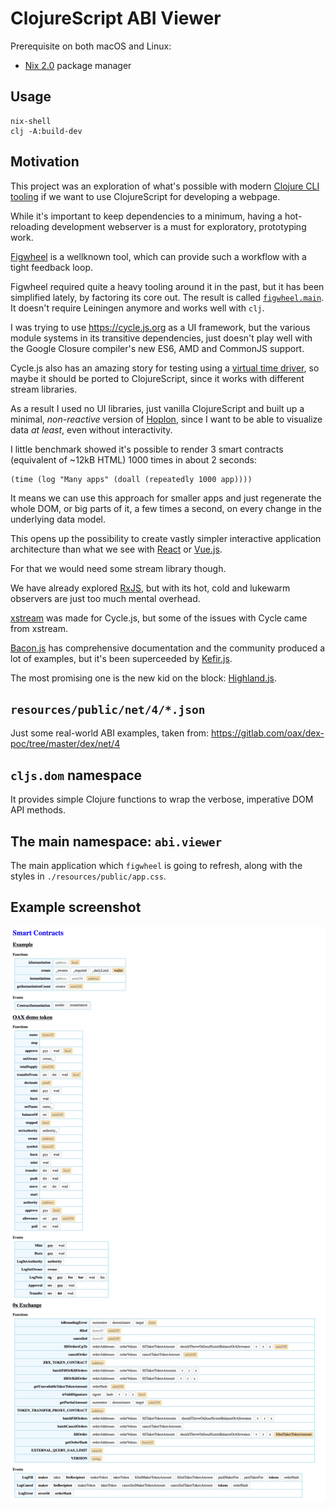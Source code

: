 # ClojureScript ABI Viewer

Prerequisite on both macOS and Linux:
- [Nix 2.0](https://nixos.org/nix/) package manager

## Usage

```
nix-shell
clj -A:build-dev
```

## Motivation

This project was an exploration of what's possible with modern
[Clojure CLI tooling](http://clojure.org/guides/deps_and_cli)
if we want to use ClojureScript for developing a webpage.

While it's important to keep dependencies to a minimum,
having a hot-reloading development webserver is a must
for exploratory, prototyping work.

[Figwheel](https://www.youtube.com/watch?v=j-kj2qwJa_E) is a
wellknown tool, which can provide such a workflow with a
tight feedback loop.

Figwheel required quite a heavy tooling around it in the past,
but it has been simplified lately, by factoring its core out.
The result is called
[`figwheel.main`](https://github.com/bhauman/figwheel-main).
It doesn't require Leiningen anymore and works well with `clj`.

I was trying to use https://cycle.js.org as a UI framework,
but the various module systems in its transitive dependencies,
just doesn't play well with the Google Closure compiler's new
ES6, AMD and CommonJS support.

Cycle.js also has an amazing story for testing using a
[virtual time driver](https://www.npmjs.com/package/@cycle/time),
so maybe it should be ported to ClojureScript, since it works with
different stream libraries.

As a result I used no UI libraries, just vanilla ClojureScript and built up
a minimal, *non-reactive* version of [Hoplon](http://hoplon.io), since I want
to be able to visualize data _at least_, even without interactivity.

I little benchmark showed it's possible to render 3 smart contracts
(equivalent of ~12kB HTML) 1000 times in about 2 seconds:

```
(time (log "Many apps" (doall (repeatedly 1000 app))))
```

It means we can use this approach for smaller apps and just
regenerate the whole DOM, or big parts of it, a few times a second,
on every change in the underlying data model.

This opens up the possibility to create vastly simpler
interactive application architecture than what we see with
[React](https://reactjs.org) or [Vue.js](https://vuejs.org).

For that we would need some stream library though.

We have already explored [RxJS](https://github.com/ReactiveX/rxjs),
but with its hot, cold and lukewarm observers are just too much
mental overhead.

[xstream](https://github.com/staltz/xstream)  was made for
Cycle.js, but some of the issues with Cycle came from xstream.

[Bacon.js](https://baconjs.github.io) has comprehensive documentation and the
community produced a lot of examples, but it's been superceeded by
[Kefir.js](https://kefirjs.github.io/kefir/).

The most promising one is the new kid on the block: [Highland.js](https://highlandjs.org).

## `resources/public/net/4/*.json`

Just some real-world ABI examples, taken from:
https://gitlab.com/oax/dex-poc/tree/master/dex/net/4

## `cljs.dom` namespace

It provides simple Clojure functions to wrap the verbose, imperative
DOM API methods.

## The main namespace: `abi.viewer`

The main application which `figwheel` is going to refresh, along with the
styles in `./resources/public/app.css`.

## Example screenshot

![Example screenshot](example-screenshot.png)
